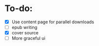 
# To-do:

- [x] Use content page for parallel downloads
- [ ] epub writing
- [x] cover source
- [ ] More graceful ui
